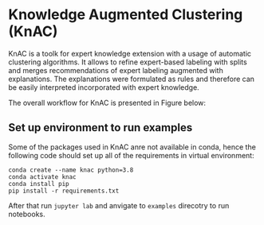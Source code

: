 # Knowledge Augmented Clustering (KnAC)
KnAC is a toolk for expert knowledge extension with a usage of automatic clustering algorithms.
It allows to refine expert-based labeling with splits and merges recommendations of expert labeling augmented with explanations.
The explanations were formulated as rules and therefore can be easily interpreted incorporated with expert knowledge.

The overall workflow for KnAC is presented in Figure below:


## Set up environment to run examples
Some of the packages used in KnAC anre not available in conda, hence the following code should set up all of the requirements in virtual environment:
```
conda create --name knac python=3.8
conda activate knac
conda install pip
pip install -r requirements.txt
```
After that run `jupyter lab` and anvigate to `examples`   direcotry to run notebooks.
